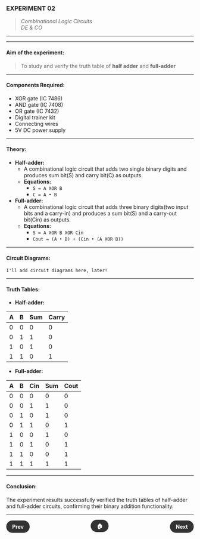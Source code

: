 ### **EXPERIMENT 02**
>  *Combinational Logic Circuits*  
> *DE & CO*

---
---

#### **Aim of the experiment:**
> To study and verify the truth table of **half adder** and **full-adder**

---

#### **Components Required:**
- XOR gate (IC 7486)
- AND gate (IC 7408)
- OR gate (IC 7432)
- Digital trainer kit
- Connecting wires
- 5V DC power supply

---

#### **Theory:**
- **Half-adder:**
  - A combinational logic circuit that adds two single binary digits and produces sum bit(S) and carry bit(C) as outputs.
  - **Equations:**
    - `S = A XOR B`
    - `C = A • B`
- **Full-adder:**
  - A combinational logic circuit that adds three binary digits(two input bits and a carry-in) and produces a sum bit(S) and a carry-out bit(Cin) as outputs.
  - **Equations:**
    - `S = A XOR B XOR Cin`
    - `Cout = (A • B) + (Cin • (A XOR B))`

---

#### **Circuit Diagrams:**
```text
I'll add circuit diagrams here, later!
```

---

#### **Truth Tables:**
- **Half-adder:**

| A | B | Sum | Carry |
| - | - | --- | ----- |
| 0 | 0 | 0   | 0     |
| 0 | 1 | 1   | 0     |
| 1 | 0 | 1   | 0     |
| 1 | 1 | 0   | 1     |

- **Full-adder:**

| A | B | Cin | Sum | Cout |
| - | - | --- | --- | ---- |
| 0 | 0 | 0   | 0   | 0    |
| 0 | 0 | 1   | 1   | 0    |
| 0 | 1 | 0   | 1   | 0    |
| 0 | 1 | 1   | 0   | 1    |
| 1 | 0 | 0   | 1   | 0    |
| 1 | 0 | 1   | 0   | 1    |
| 1 | 1 | 0   | 0   | 1    |
| 1 | 1 | 1   | 1   | 1    |

---

#### **Conclusion:**

The experiment results successfully verified the truth tables of half-adder and full-adder circuits, confirming their binary addition functionality.

---

<div style="display: flex; justify-content: space-between; align-items: center; margin: 20px 0;">
  <div style="text-align: left;">
    <a href="1.html" style="background: #333; color: white; padding: 8px 16px; border-radius: 20px; text-decoration: none; font-weight: bold;">Prev</a>
  </div>
  <div style="text-align: center;">
    <a href="../" style="background: #333; color: white; padding: 8px 16px; border-radius: 20px; text-decoration: none; font-weight: bold;">🏠</a>
  </div>
  <div style="text-align: right;">
    <a href="3.html" style="background: #333; color: white; padding: 8px 16px; border-radius: 20px; text-decoration: none; font-weight: bold;">Next</a>
  </div>
</div>